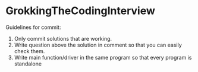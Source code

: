 # GrokkingTheCodingInterview

Guidelines for commit:
1. Only commit solutions that are working.
2. Write question above the solution in comment so that you can easily check them.
3. Write main function/driver in the same program so that every program is standalone
